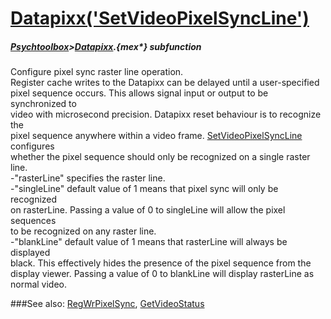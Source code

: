 # [Datapixx('SetVideoPixelSyncLine')](Datapixx-SetVideoPixelSyncLine) 
##### [Psychtoolbox](Pyschtoolbox)>[Datapixx](Datapixx).{mex*} subfunction


Configure pixel sync raster line operation.  
Register cache writes to the Datapixx can be delayed until a user-specified  
pixel sequence occurs. This allows signal input or output to be synchronized to  
video with microsecond precision. Datapixx reset behaviour is to recognize the  
pixel sequence anywhere within a video frame. [SetVideoPixelSyncLine](SetVideoPixelSyncLine) configures  
whether the pixel sequence should only be recognized on a single raster line.  
-"rasterLine" specifies the raster line.  
-"singleLine" default value of 1 means that pixel sync will only be recognized  
on rasterLine. Passing a value of 0 to singleLine will allow the pixel sequences  
to be recognized on any raster line.  
-"blankLine" default value of 1 means that rasterLine will always be displayed  
black. This effectively hides the presence of the pixel sequence from the  
display viewer. Passing a value of 0 to blankLine will display rasterLine as  
normal video.  
  


###See also:
[RegWrPixelSync](Datapixx-RegWrPixelSync), [GetVideoStatus](Datapixx-GetVideoStatus)
